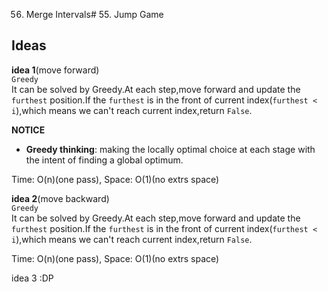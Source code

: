 56. Merge Intervals# 55. Jump Game     

## Ideas  
**idea 1**(move forward)         
`Greedy`   
It can be solved by Greedy.At each step,move forward and update the `furthest` position.If the `furthest` is in the front of current index(`furthest < i`),which means we can't reach current index,return `False`. 

**NOTICE**          
* **Greedy thinking**: making the locally optimal choice at each stage with the intent of finding a global optimum.      

Time: O(n)(one pass), Space: O(1)(no extrs space)        



**idea 2**(move backward)    
`Greedy`   
It can be solved by Greedy.At each step,move forward and update the `furthest` position.If the `furthest` is in the front of current index(`furthest < i`),which means we can't reach current index,return `False`.      

Time: O(n)(one pass), Space: O(1)(no extrs space)         


idea 3 :DP  
  


